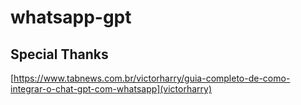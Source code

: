 # whatsapp-gpt

## Special Thanks
[https://www.tabnews.com.br/victorharry/guia-completo-de-como-integrar-o-chat-gpt-com-whatsapp](victorharry)